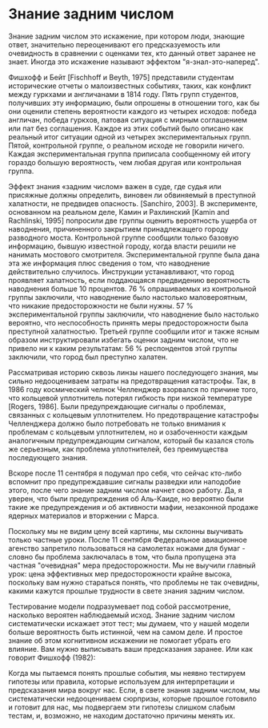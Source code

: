 # Знание задним числом
Знание задним числом это искажение, при котором люди, знающие ответ, значительно переоценивают его предсказуемость или очевидность в сравнении с оценками тех, кто данный ответ заранее не знает. Иногда это искажение называют эффектом "я-знал-это-наперед".

Фишхофф и Бейт [Fischhoff и Beyth, 1975] представили студентам исторические отчеты о малоизвестных событиях, таких, как конфликт между гуркхами и англичанами в 1814 году. Пять групп студентов, получивших эту информацию, были опрошены в отношении того, как бы они оценили степень вероятности каждого из четырех исходов: победа англичан, победа гуркхов, патовая ситуация с мирным соглашением или пат без соглашения. Каждое из этих событий было описано как реальный итог ситуации одной из четырех экспериментальных групп. Пятой, контрольной группе, о реальном исходе не говорили ничего. Каждая экспериментальная группа приписала сообщенному ей итогу гораздо большую вероятность, чем любая другая или контрольная группа.

Эффект знания «задним числом» важен в суде, где судья или присяжные должны определить, виновен ли обвиняемый в преступной халатности, не предвидев опасность. [Sanchiro, 2003]. В эксперименте, основанном на реальном деле, Камин и Рахлинский [Kamin and Rachlinski, 1995] попросили две группы оценить вероятность ущерба от наводнения, причиненного закрытием принадлежащего городу разводного моста. Контрольной группе сообщили только базовую информацию, бывшую известной городу, когда власти решили не нанимать мостового смотрителя. Экспериментальной группе была дана эта же информация плюс сведения о том, что наводнение действительно случилось. Инструкции устанавливают, что город проявляет халатность, если поддающаяся предвидению вероятность наводнения больше 10 процентов. 76 % опрашиваемых из контрольной группы заключили, что наводнение было настолько маловероятным, что никакие предосторожности не были нужны. 57 % экспериментальной группы заключили, что наводнение было настолько вероятно, что неспособность принять меры предосторожности была преступной халатностью. Третьей группе сообщили итог и также ясным образом инструктировали избегать оценки задним числом, что не привело ни к каким результатам: 56 % респондентов этой группы заключили, что город был преступно халатен.

Рассматривая историю сквозь линзы нашего последующего знания, мы сильно недооцениваем затраты на предотвращения катастрофы. Так, в 1986 году космический челнок Челленджер взорвался по причине того, что кольцевой уплотнитель потерял гибкость при низкой температуре [Rogers, 1986]. Были предупреждающие сигналы о проблемах, связанных с кольцевым уплотнителем. Но предотвращение катастрофы Челленджера должно было потребовать не только внимания к проблемам с кольцевым уплотнителем, но и озабоченности каждым аналогичным предупреждающим сигналом, который бы казался столь же серьезным, как проблема уплотнителей, без преимущества последующего знания.

Вскоре после 11 сентября я подумал про себя, что сейчас кто-либо вспомнит про предупреждавшие сигналы разведки или наподобие этого, после чего знание задним числом начнет свою работу. Да, я уверен, что были предупреждения об Аль-Каиде, но вероятно были такие же предупреждения и об активности мафии, незаконной продаже ядерных материалов и вторжении с Марса.

Поскольку мы не видим цену всей картины, мы склонны выучивать только частные уроки. После 11 сентября Федеральное авиационное агенство запретило пользоваться на самолетах ножами для бумаг - словно бы проблема заключалась в том, что была пропущена эта частная "очевидная" мера предосторожности. Мы не выучили главный урок: цена эффективных мер предосторожности крайне высока, поскольку вам нужно стараться понять, что проблемы не так очевидны, какими кажутся прошлые трудности в свете знания задним числом. 

Тестирование модели подразумевает под собой рассмотрение, насколько вероятен наблюдаемый исход. Знание задним числом систематически искажает этот тест; мы думаем, что у нашей модели больше вероятность быть истинной, чем на самом деле. И простое знание об этом когнитивном искажении не помогает убрать его влияние. Вам нужно выписывать ваши предсказания заранее. Или как говорит Фишхофф (1982):

Когда мы пытаемся понять прошлые события, мы неявно тестируем гипотезы или правила, которые используем для интерпретации и предсказания мира вокруг нас. Если, в свете знания задним числом, мы систематически недооцениваем сюрпризы, которые прошлое готовило и готовит для нас, мы подвергаем эти гипотезы слишком слабым тестам, и, возможно, не находим достаточно причины менять их.
